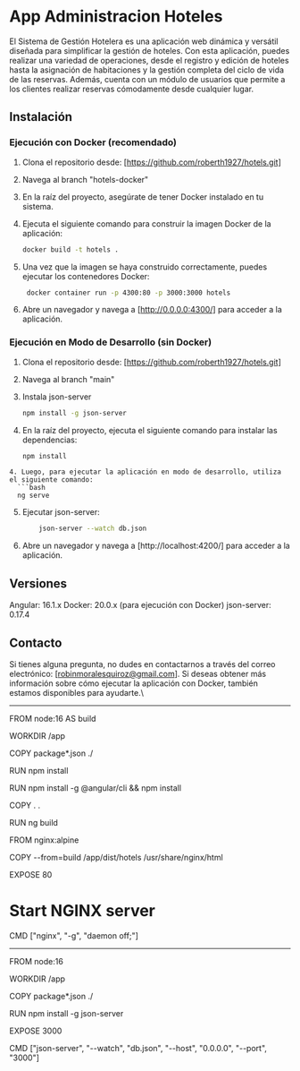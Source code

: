 # App Administracion Hoteles
El Sistema de Gestión Hotelera es una aplicación web dinámica y versátil diseñada para simplificar la gestión de hoteles. Con esta aplicación, puedes realizar una variedad de operaciones, desde el registro y edición de hoteles hasta la asignación de habitaciones y la gestión completa del ciclo de vida de las reservas. Además, cuenta con un módulo de usuarios que permite a los clientes realizar reservas cómodamente desde cualquier lugar.

## Instalación
### Ejecución con Docker (recomendado)
1. Clona el repositorio desde: [https://github.com/roberth1927/hotels.git]
2. Navega al branch "hotels-docker"
3. En la raíz del proyecto, asegúrate de tener Docker instalado en tu sistema.
4. Ejecuta el siguiente comando para construir la imagen Docker de la aplicación:

    ```bash
    docker build -t hotels .
    ```
5. Una vez que la imagen se haya construido correctamente, puedes ejecutar los contenedores Docker:
   
    ```bash
     docker container run -p 4300:80 -p 3000:3000 hotels
     ```

5.  Abre un navegador y navega a [http://0.0.0.0:4300/] para acceder a la aplicación.

### Ejecución en Modo de Desarrollo (sin Docker)
1. Clona el repositorio desde: [https://github.com/roberth1927/hotels.git]

2. Navega al branch "main"

2. Instala json-server
     ```bash
     npm install -g json-server
   ```
3. En la raíz del proyecto, ejecuta el siguiente comando para instalar las dependencias:
    ```bash
    npm install
  ```
4. Luego, para ejecutar la aplicación en modo de desarrollo, utiliza el siguiente comando:
    ```bash
    ng serve
  ```
    
5. Ejecutar json-server:
    ```bash
        json-server --watch db.json
    ```
5. Abre un navegador y navega a [http://localhost:4200/] para acceder a la aplicación.

## Versiones
Angular: 16.1.x
Docker: 20.0.x (para ejecución con Docker)
json-server: 0.17.4

## Contacto
Si tienes alguna pregunta, no dudes en contactarnos a través del correo electrónico: [robinmoralesquiroz@gmail.com]. Si deseas obtener más información sobre cómo ejecutar la aplicación con Docker, también estamos disponibles para ayudarte.\





**************************************************************************************************************

FROM node:16 AS build

WORKDIR /app

COPY package*.json ./

RUN npm install

RUN npm install -g @angular/cli && npm install

COPY . .

RUN ng build

FROM nginx:alpine

COPY --from=build /app/dist/hotels /usr/share/nginx/html

EXPOSE 80

# Start NGINX server
CMD ["nginx", "-g", "daemon off;"]


****************************************************************************************************************


FROM node:16

WORKDIR /app

COPY package*.json ./

RUN npm install -g json-server

EXPOSE 3000

CMD ["json-server", "--watch", "db.json", "--host", "0.0.0.0", "--port", "3000"]

